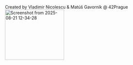 Created by Vladimir Nicolescu & Matúš Gavorník @ 42Prague
<img width="195" height="166" alt="Screenshot from 2025-08-21 12-34-28" src="https://github.com/user-attachments/assets/c5f6b777-44ad-4229-a5fa-6582b1072231" />
